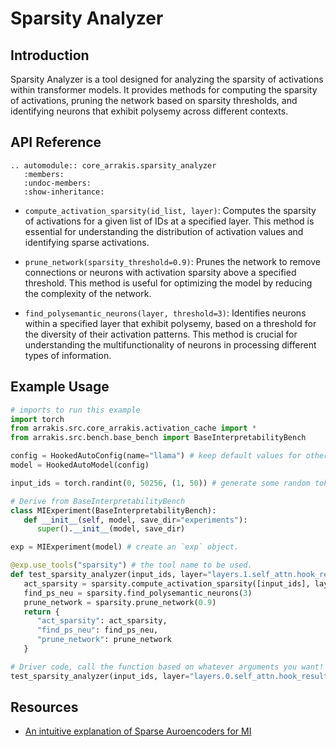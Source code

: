 # Sparsity Analyzer

## Introduction

Sparsity Analyzer is a tool designed for analyzing the sparsity of activations within transformer models. It provides methods for computing the sparsity of activations, pruning the network based on sparsity thresholds, and identifying neurons that exhibit polysemy across different contexts.

## API Reference

```{eval-rst}  
.. automodule:: core_arrakis.sparsity_analyzer
   :members:
   :undoc-members:
   :show-inheritance:
```

- `compute_activation_sparsity(id_list, layer)`: Computes the sparsity of activations for a given list of IDs at a specified layer. This method is essential for understanding the distribution of activation values and identifying sparse activations.

- `prune_network(sparsity_threshold=0.9)`: Prunes the network to remove connections or neurons with activation sparsity above a specified threshold. This method is useful for optimizing the model by reducing the complexity of the network.

- `find_polysemantic_neurons(layer, threshold=3)`: Identifies neurons within a specified layer that exhibit polysemy, based on a threshold for the diversity of their activation patterns. This method is crucial for understanding the multifunctionality of neurons in processing different types of information.

## Example Usage

```python
# imports to run this example
import torch
from arrakis.src.core_arrakis.activation_cache import *
from arrakis.src.bench.base_bench import BaseInterpretabilityBench

config = HookedAutoConfig(name="llama") # keep default values for other args
model = HookedAutoModel(config)

input_ids = torch.randint(0, 50256, (1, 50)) # generate some random tokens(replace with your ids)

# Derive from BaseInterpretabilityBench
class MIExperiment(BaseInterpretabilityBench):
   def __init__(self, model, save_dir="experiments"):
      super().__init__(model, save_dir)

exp = MIExperiment(model) # create an `exp` object.

@exp.use_tools("sparsity") # the tool name to be used.
def test_sparsity_analyzer(input_ids, layer="layers.1.self_attn.hook_result_post",  sparsity=None): # same as tool name, extra arg is passed.
   act_sparsity = sparsity.compute_activation_sparsity([input_ids], layer)
   find_ps_neu = sparsity.find_polysemantic_neurons(3)
   prune_network = sparsity.prune_network(0.9)
   return {
      "act_sparsity": act_sparsity,
      "find_ps_neu": find_ps_neu,
      "prune_network": prune_network
   }

# Driver code, call the function based on whatever arguments you want!
test_sparsity_analyzer(input_ids, layer="layers.0.self_attn.hook_result_post") # one such example. Change as needed!
```

## Resources

- [An intuitive explanation of Sparse Auroencoders for MI](https://www.lesswrong.com/posts/CJPqwXoFtgkKPRay8/an-intuitive-explanation-of-sparse-autoencoders-for)